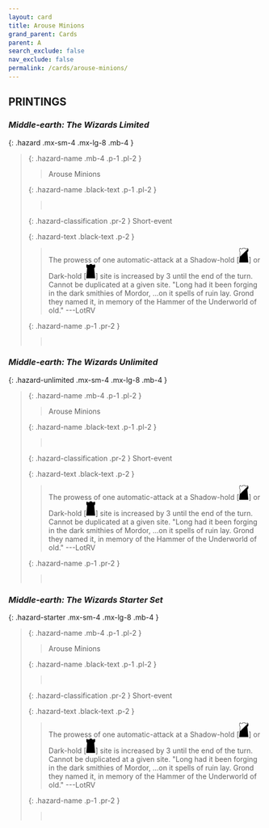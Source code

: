 ```yaml
---
layout: card
title: Arouse Minions
grand_parent: Cards
parent: A
search_exclude: false
nav_exclude: false
permalink: /cards/arouse-minions/
---
```


## PRINTINGS


### _Middle-earth: The Wizards Limited_

{: .hazard .mx-sm-4 .mx-lg-8 .mb-4 }
> {: .hazard-name .mb-4 .p-1 .pl-2 }
> > <div class="hazard-mp"></div>
> > <div class="card-name">Arouse Minions</div>
>
> {: .hazard-name .black-text .p-1 .pl-2 }
> > &nbsp;
>
> {: .hazard-classification .pr-2 }
> Short-event
>
> {: .hazard-text .black-text .p-2 }
> > The prowess of one automatic-attack at a Shadow-hold \[![](/assets/images/shadow-hold.svg)] or Dark-hold \[![](/assets/images/dark-hold.svg)] site is increased by 3 until the end of the turn. Cannot be duplicated at a given site.  "Long had it been forging in the dark smithies of Mordor, ...on it spells of ruin lay. Grond they named it, in memory of the Hammer of the Underworld of old." ---LotRV 
>
> {: .hazard-name .p-1 .pr-2 }
> > <div class="card-shield"></div>
> > <div class="card-corruption">&nbsp;</div>

### _Middle-earth: The Wizards Unlimited_

{: .hazard-unlimited .mx-sm-4 .mx-lg-8 .mb-4 }
> {: .hazard-name .mb-4 .p-1 .pl-2 }
> > <div class="hazard-mp"></div>
> > <div class="card-name">Arouse Minions</div>
>
> {: .hazard-name .black-text .p-1 .pl-2 }
> > &nbsp;
>
> {: .hazard-classification .pr-2 }
> Short-event
>
> {: .hazard-text .black-text .p-2 }
> > The prowess of one automatic-attack at a Shadow-hold \[![](/assets/images/shadow-hold.svg)] or Dark-hold \[![](/assets/images/dark-hold.svg)] site is increased by 3 until the end of the turn. Cannot be duplicated at a given site.  "Long had it been forging in the dark smithies of Mordor, ...on it spells of ruin lay. Grond they named it, in memory of the Hammer of the Underworld of old." ---LotRV 
>
> {: .hazard-name .p-1 .pr-2 }
> > <div class="card-shield"></div>
> > <div class="card-corruption-white">&nbsp;</div>

### _Middle-earth: The Wizards Starter Set_

{: .hazard-starter .mx-sm-4 .mx-lg-8 .mb-4 }
> {: .hazard-name .mb-4 .p-1 .pl-2 }
> > <div class="hazard-mp"></div>
> > <div class="card-name">Arouse Minions</div>
>
> {: .hazard-name .black-text .p-1 .pl-2 }
> > &nbsp;
>
> {: .hazard-classification .pr-2 }
> Short-event
>
> {: .hazard-text .black-text .p-2 }
> > The prowess of one automatic-attack at a Shadow-hold \[![](/assets/images/shadow-hold.svg)] or Dark-hold \[![](/assets/images/dark-hold.svg)] site is increased by 3 until the end of the turn. Cannot be duplicated at a given site.  "Long had it been forging in the dark smithies of Mordor, ...on it spells of ruin lay. Grond they named it, in memory of the Hammer of the Underworld of old." ---LotRV 
>
> {: .hazard-name .p-1 .pr-2 }
> > <div class="card-shield"></div>
> > <div class="card-corruption-white">&nbsp;</div>
